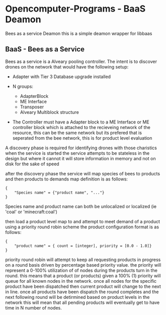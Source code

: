 # Opencomputer-Programs - BaaS Deamon
Bees as a service Deamon this is a simple deamon wrapper for libbaas

## BaaS - Bees as a Service
Bees as a service is a Alveary pooling controller. The intent is to discover drones on the network that would have the following setup:

* Adapter with Tier 3 Database upgrade installed
* N groups: 
    * AdapterBlock
    * ME Interface
    * Transposer
    * Alveary Multiblock structure

* The Controller must have a Adapter block to a ME Interface or ME controller block which is attached to the recieveing network of the resource, this can be the same network but its prefered that is seperated from the bee network,
this is for product level evaluation

A discovery phase is required for identifying drones with those charistics when the service is started
the service attempts to be stateless in the design but where it cannot it will store information in memory and not on disk for the sake of speed

after the discovery phase the service will map species of bees to products and then products to demands
map definition is as follows:
```
{
    "Species name" = {"product name", "..."}
}
```
Species name and product name can both be unlocalized or localized (ie 'coal' or 'minecraft:coal')

then load a product level map to and attempt to meet demand of a product using a priority round robin scheme
the product configuration format is as follows:
```
{
    "product name" = { count = [integer], priority = [0.0 - 1.0]}
}
```

priority round robin will attempt to keep all requesting products in progress on a round basis driven by percentage based priority value.
the priority will represent a 0-100% utilization of of nodes during the products turn in the round. this means that a product (or products) given a 100% (1) priority will queue for all known nodes in the network.
once all nodes for the specific product have been dispatched then current product will change to the next in line.
once all products have been dispatch the round completes and the next following round will be detirmined based on product levels in the network
this will mean that all pending products will eventually get to have time in N number of nodes.